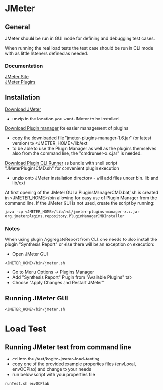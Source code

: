 # JMeter 

## General

JMeter should be run in GUI mode for defining and debugging test cases.

When running the real load tests the test case should be run in CLI mode with as little listeners defined as needed.

### Documentation

[JMeter Site](https://jmeter.apache.org/)
<br/>[JMeter Plugins](https://jmeter-plugins.org/)

## Installation

[Download JMeter](https://dlcdn.apache.org//jmeter/binaries/apache-jmeter-5.4.1.tgz)
- unzip in the location you want JMeter to be installed

[Download Plugin manager](https://jmeter-plugins.org/get/) for easier management of plugins
- copy the downloaded file "jmeter-plugins-manager-1.6.jar" (or latest version) to <JMETER_HOME>/lib/ext
- to be able to use the Plugin Manager as well as the plugins themselves also from the command line, the "cmdrunner-x.x.jar" is needed.

[Download Plugin CLI Runner](https://jmeter-plugins.org/get/) as bundle with shell script "JMeterPluginsCMD.sh" for convenient plugin execution
- unzip onto JMeter installation directory - will add files under bin, lib and lib/ext

At first opening of the JMeter GUI a PluginsManagerCMD.bat/.sh is created in <JMETER_HOME>/bin allowing for easy use of Plugin Manager from the command line.
If the JMeter GUI is not used, create the script by running: 
```shell script
java -cp <JMETER_HOME>/lib/ext/jmeter-plugins-manager-x.x.jar org.jmeterplugins.repository.PluginManagerCMDInstaller
```

### Notes
When using plugin AggregateReport from CLI, one needs to also install the plugin "Synthesis Report" or else there will be an exception on execution: 
- Open JMeter GUI
```shell script
<JMETER_HOME>/bin/jmeter.sh
```
- Go to Menu Options -> Plugins Manager
- Add "Synthesis Report" Plugin from "Available Plugins" tab
- Choose "Apply Changes and Restart JMeter"

## Running JMeter GUI
```shell script
<JMETER_HOME>/bin/jmeter.sh
```
# Load Test
## Running JMeter test from command line
- cd into the <benchmark-home>/test/kogito-jmeter-load-testing
- copy one of the provided example properties files (envLocal, envOCPlab) and change to your needs
- run below script with your properties file
```shell script
runTest.sh envOCPlab
```
